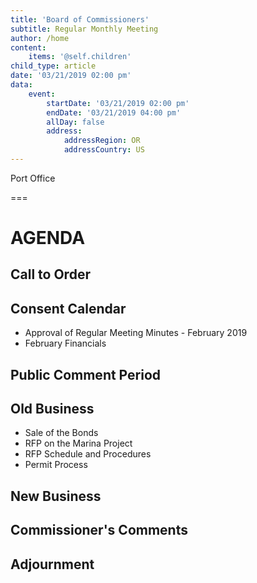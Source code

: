 ```yaml
---
title: 'Board of Commissioners'
subtitle: Regular Monthly Meeting
author: /home
content:
    items: '@self.children'
child_type: article
date: '03/21/2019 02:00 pm'
data:
    event:
        startDate: '03/21/2019 02:00 pm'
        endDate: '03/21/2019 04:00 pm'
        allDay: false
        address:
            addressRegion: OR
            addressCountry: US
---
```


Port Office

===

# AGENDA

## Call to Order

## Consent Calendar

 - Approval of Regular Meeting Minutes - February 2019
 - February Financials


## Public Comment Period

## Old Business

- Sale of the Bonds
- RFP on the Marina Project
- RFP Schedule and Procedures
- Permit Process

## New Business

## Commissioner's Comments

## Adjournment
